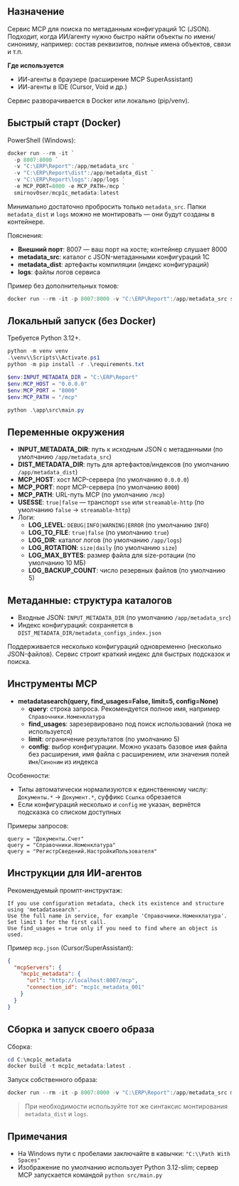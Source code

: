 ## Назначение

Сервис MCP для поиска по метаданным конфигураций 1С (JSON). Подходит, когда ИИ/агенту нужно быстро найти объекты по имени/синониму, например: состав реквизитов, полные имена объектов, связи и т.п.

**Где используется**

- ИИ-агенты в браузере (расширение MCP SuperAssistant)
- ИИ-агенты в IDE (Cursor, Void и др.)

Сервис разворачивается в Docker или локально (pip/venv).

## Быстрый старт (Docker)

PowerShell (Windows):

```powershell
docker run --rm -it `
  -p 8007:8000 `
  -v "C:\ERP\Report":/app/metadata_src `
  -v "C:\ERP\Report\dist":/app/metadata_dist `
  -v "C:\ERP\Report\logs":/app/logs `
  -e MCP_PORT=8000 -e MCP_PATH=/mcp `
  smirnov0ser/mcp1c_metadata:latest
```

Минимально достаточно пробросить только `metadata_src`. Папки `metadata_dist` и `logs` можно не монтировать — они будут созданы в контейнере.

Пояснения:

- **Внешний порт**: 8007 — ваш порт на хосте; контейнер слушает 8000
- **metadata_src**: каталог с JSON-метаданными конфигураций 1С
- **metadata_dist**: артефакты компиляции (индекс конфигураций)
- **logs**: файлы логов сервиса

Пример без дополнительных томов:

```powershell
docker run --rm -it -p 8007:8000 -v "C:\ERP\Report":/app/metadata_src smirnov0ser/mcp1c_metadata:latest
```

## Локальный запуск (без Docker)

Требуется Python 3.12+.

```powershell
python -m venv venv
.\venv\\Scripts\\Activate.ps1
python -m pip install -r .\requirements.txt

$env:INPUT_METADATA_DIR = "C:\ERP\Report"
$env:MCP_HOST = "0.0.0.0"
$env:MCP_PORT = "8000"
$env:MCP_PATH = "/mcp"

python .\app\src\main.py
```

## Переменные окружения

- **INPUT_METADATA_DIR**: путь к исходным JSON с метаданными (по умолчанию `/app/metadata_src`)
- **DIST_METADATA_DIR**: путь для артефактов/индексов (по умолчанию `/app/metadata_dist`)
- **MCP_HOST**: хост MCP-сервера (по умолчанию `0.0.0.0`)
- **MCP_PORT**: порт MCP-сервера (по умолчанию `8000`)
- **MCP_PATH**: URL-путь MCP (по умолчанию `/mcp`)
- **USESSE**: `true|false` — транспорт `sse` или `streamable-http` (по умолчанию `false` → `streamable-http`)
- Логи:
  - **LOG_LEVEL**: `DEBUG|INFO|WARNING|ERROR` (по умолчанию `INFO`)
  - **LOG_TO_FILE**: `true|false` (по умолчанию `true`)
  - **LOG_DIR**: каталог логов (по умолчанию `/app/logs`)
  - **LOG_ROTATION**: `size|daily` (по умолчанию `size`)
  - **LOG_MAX_BYTES**: размер файла для size-ротации (по умолчанию 10 МБ)
  - **LOG_BACKUP_COUNT**: число резервных файлов (по умолчанию 5)

## Метаданные: структура каталогов

- Входные JSON: `INPUT_METADATA_DIR` (по умолчанию `/app/metadata_src`)
- Индекс конфигураций: сохраняется в `DIST_METADATA_DIR/metadata_configs_index.json`

Поддерживается несколько конфигураций одновременно (несколько JSON-файлов). Сервис строит краткий индекс для быстрых подсказок и поиска.

## Инструменты MCP

- **metadatasearch(query, find_usages=False, limit=5, config=None)**
  - **query**: строка запроса. Рекомендуется полное имя, например `Справочники.Номенклатура`
  - **find_usages**: зарезервировано под поиск использований (пока не используется)
  - **limit**: ограничение результатов (по умолчанию 5)
  - **config**: выбор конфигурации. Можно указать базовое имя файла без расширения, имя файла с расширением, или значения полей `Имя`/`Синоним` из индекса

Особенности:

- Типы автоматически нормализуются к единственному числу: `Документы.*` → `Документ.*`, суффикс `Ссылка` обрезается
- Если конфигураций несколько и `config` не указан, вернётся подсказка со списком доступных

Примеры запросов:

```text
query = "Документы.Счет"
query = "Справочники.Номенклатура"
query = "РегистрСведений.НастройкиПользователя"
```

## Инструкции для ИИ-агентов

Рекомендуемый промпт-инструктаж:

```text
If you use configuration metadata, check its existence and structure using 'metadatasearch'.
Use the full name in service, for example 'Справочники.Номенклатура'. Set limit 1 for the first call.
Use find_usages = true only if you need to find where an object is used.
```

Пример `mcp.json` (Cursor/SuperAssistant):

```json
{
  "mcpServers": {
    "mcp1c_metadata": {
      "url": "http://localhost:8007/mcp",
      "connection_id": "mcp1c_metadata_001"
    }
  }
}
```

## Сборка и запуск своего образа

Сборка:

```powershell
cd C:\mcp1c_metadata
docker build -t mcp1c_metadata:latest .
```

Запуск собственного образа:

```powershell
docker run --rm -it -p 8007:8000 -v "C:\ERP\Report":/app/metadata_src mcp1c_metadata:latest
```

> При необходимости используйте тот же синтаксис монтирования `metadata_dist` и `logs`.

## Примечания

- На Windows пути с пробелами заключайте в кавычки: `"C:\\Path With Spaces"`
- Изображение по умолчанию использует Python 3.12-slim; сервер MCP запускается командой `python src/main.py`
